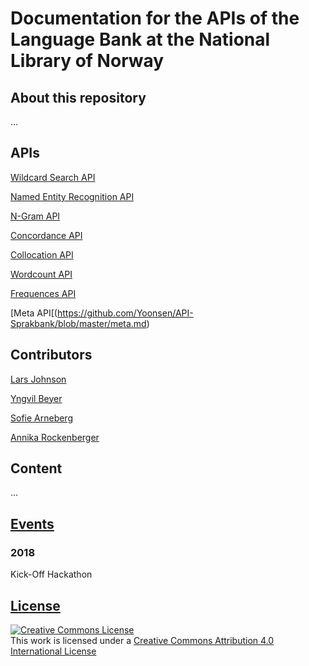 # Documentation for the APIs of the Language Bank at the National Library of Norway

## About this repository

…
## APIs

[Wildcard Search API](https://github.com/Yoonsen/API-Sprakbank/blob/master/wildcard.md)

[Named Entity Recognition API](https://github.com/Yoonsen/API-Sprakbank/blob/master/ner.md)

[N-Gram API](https://github.com/Yoonsen/API-Sprakbank/blob/master/ngram.md)

[Concordance API](https://github.com/Yoonsen/API-Sprakbank/blob/master/konk.md)

[Collocation API](https://github.com/Yoonsen/API-Sprakbank/blob/master/collocation.md)

[Wordcount API](https://github.com/Yoonsen/API-Sprakbank/blob/master/count.md)

[Frequences API](https://github.com/Yoonsen/API-Sprakbank/blob/master/freq.md)

[Meta API[(https://github.com/Yoonsen/API-Sprakbank/blob/master/meta.md)

## Contributors

[Lars Johnson](https://github.com/Yoonsen)

[Yngvil Beyer](https://github.com/Yngvil)

[Sofie Arneberg](https://github.com/SofArne)

[Annika Rockenberger](https://github.com/arockenberger)

## Content

…

## [Events](https://github.com/Yoonsen/API-Sprakbank/wiki/Workshops)

### 2018

Kick-Off Hackathon

## [License](https://github.com/Yoonsen/API-Sprakbank/edit/master/License.md)

<a rel="license" href="http://creativecommons.org/licenses/by/4.0/"><img alt="Creative Commons License" style="border-width:0" src="https://i.creativecommons.org/l/by/4.0/88x31.png" /></a><br />This work is licensed under a <a rel="license" href="http://creativecommons.org/licenses/by/4.0/">Creative Commons Attribution 4.0 International License</a>
